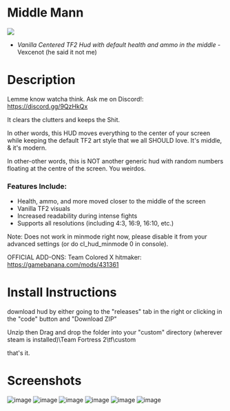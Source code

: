 # Middle Mann
![](https://cdn.discordapp.com/attachments/1120021759261941820/1126905044286066709/new_thumbnail.png)
- *Vanilla Centered TF2 Hud with default health and ammo in the middle* - Vexcenot (he said it not me)
# Description
Lemme know watcha think. Ask me on Discord!: https://discord.gg/9QzHkQx

It clears the clutters and keeps the Shit.

In other words, this HUD moves everything to the center of your screen while keeping the default TF2 art style that we all SHOULD love. It's middle, & it's modern.

In other-other words, this is NOT another generic hud with random numbers floating at the centre of the screen. You weirdos.


### Features Include:
- Health, ammo, and more moved closer to the middle of the screen
- Vanilla TF2 visuals
- Increased readability during intense fights
- Supports all resolutions (including 4:3, 16:9, 16:10, etc.)

Note: Does not work in minmode right now, please disable it from your advanced settings (or do cl_hud_minmode 0 in console).

OFFICIAL ADD-ONS:
Team Colored X hitmaker: https://gamebanana.com/mods/431361


# Install Instructions
download hud by either going to the "releases" tab in the right or clicking in the "code" button and "Download ZIP"

Unzip then Drag and drop the folder into your "custom" directory
(wherever steam is installed)\Team Fortress 2\tf\custom

that's it.

# Screenshots 
![image](https://github.com/Vexcenot/Middle-Mann/assets/41777800/361560a3-98b3-42e5-8941-e47d02597fe1)
![image](https://github.com/Vexcenot/Middle-Mann/assets/41777800/bd588f10-cbc2-4aac-a013-f076b52f26e9)
![image](https://github.com/Vexcenot/Middle-Mann/assets/41777800/290a4155-6002-4cb4-ad06-6022e36dc61e)
![image](https://github.com/Vexcenot/Middle-Mann/assets/41777800/bc1df8d9-149e-43dd-8b3d-7ad08698bd28)
![image](https://github.com/Vexcenot/Middle-Mann/assets/41777800/f2e51909-fbff-4e78-8b89-73a44f9b2e00)
![image](https://github.com/Vexcenot/Middle-Mann/assets/41777800/9edb8978-59e9-463b-ad2d-73fb77e63144)

